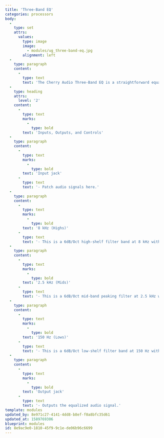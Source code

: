 ```yaml
---
title: 'Three-Band EQ'
categories: processors
body:
  -
    type: set
    attrs:
      values:
        type: image
        image:
          - modules/ug_three-band-eq.jpg
        alignment: left
  -
    type: paragraph
    content:
      -
        type: text
        text: 'The Cherry Audio Three-Band EQ is a straightforward equalizer with 15dB of cut or boost at 150 Hz, 2.5 kHz, and 8 kHz. This is a simple Low/Mid/High EQ useful for changing the tonal balance of an audio signal.'
  -
    type: heading
    attrs:
      level: '2'
    content:
      -
        type: text
        marks:
          -
            type: bold
        text: 'Inputs, Outputs, and Controls'
  -
    type: paragraph
    content:
      -
        type: text
        marks:
          -
            type: bold
        text: 'Input jack'
      -
        type: text
        text: '- Patch audio signals here.'
  -
    type: paragraph
    content:
      -
        type: text
        marks:
          -
            type: bold
        text: '8 kHz (Highs)'
      -
        type: text
        text: '- This is a 6dB/Oct high-shelf filter band at 8 kHz with up to 15dB of cut or boost. Turning the knob to the left cuts the "highs" while moving it to the right will boost them.'
  -
    type: paragraph
    content:
      -
        type: text
        marks:
          -
            type: bold
        text: '2.5 kHz (Mids)'
      -
        type: text
        text: '- This is a 6dB/Oct mid-band peaking filter at 2.5 kHz with up to 15dB of cut or boost. Turning the knob to the left cuts the "mids" while moving it to the right will boost them.'
  -
    type: paragraph
    content:
      -
        type: text
        marks:
          -
            type: bold
        text: '150 Hz (Lows)'
      -
        type: text
        text: '- This is a 6dB/Oct low-shelf filter band at 150 Hz with up to 15dB of cut or boost. Turning the knob to the left cuts the "lows" while moving it to the right will boost them.'
  -
    type: paragraph
    content:
      -
        type: text
        marks:
          -
            type: bold
        text: 'Output jack'
      -
        type: text
        text: '- Outputs the equalized audio signal.'
template: modules
updated_by: 8e971c27-4141-4dd8-b8ef-f0a8bfc35d61
updated_at: 1589769306
blueprint: modules
id: 8e9ac9e0-1810-45f9-9c1e-de06b96c6699
---
```

